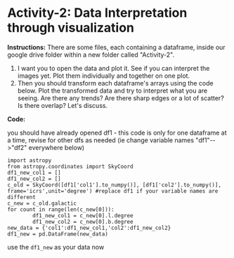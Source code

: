 # Activity-2: Data Interpretation through visualization

__Instructions:__ There are some files, each containing a dataframe, inside our google drive folder within a new folder called "Activity-2". 
1. I want you to open the data and plot it. See if you can interpret the images yet. Plot them individually and together on one plot. 
2. Then you should transform each dataframe's arrays using the code below. Plot the transformed data and try to interpret what you are seeing. 
Are there any trends? Are there sharp edges or a lot of scatter? Is there overlap? Let's discuss.



__Code:__

you should have already opened df1 - this code is only for one dataframe at a time, revise for other dfs as needed (ie change variable names "df1"-->"df2" everywhere below)


```
import astropy
from astropy.coordinates import SkyCoord
df1_new_col1 = []
df1_new_col2 = []
c_old = SkyCoord([df1['col1'].to_numpy()], [df1['col2'].to_numpy()], frame='icrs',unit='degree') #replace df1 if your variable names are different 
c_new = c_old.galactic
for count in range(len(c_new[0])):
        df1_new_col1 = c_new[0].l.degree
        df1_new_col2 = c_new[0].b.degree
new_data = {'col1':df1_new_col1,'col2':df1_new_col2}
df1_new = pd.DataFrame(new_data)
```


use the `df1_new` as your data now
